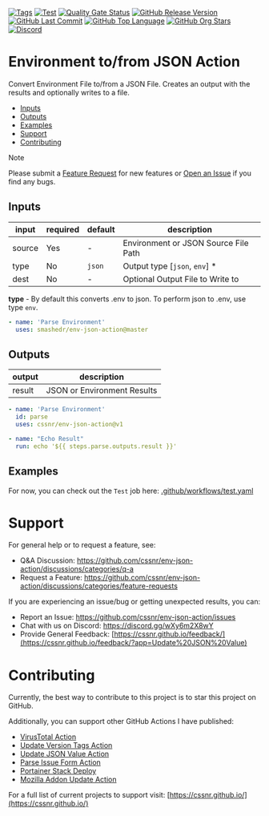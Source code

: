 [![Tags](https://img.shields.io/github/actions/workflow/status/cssnr/env-json-action/tags.yaml?logo=github&logoColor=white&label=tags)](https://github.com/cssnr/env-json-action/actions/workflows/tags.yaml)
[![Test](https://img.shields.io/github/actions/workflow/status/cssnr/env-json-action/test.yaml?logo=github&logoColor=white&label=test)](https://github.com/cssnr/env-json-action/actions/workflows/test.yaml)
[![Quality Gate Status](https://sonarcloud.io/api/project_badges/measure?project=cssnr_env-json-action&metric=alert_status)](https://sonarcloud.io/summary/new_code?id=cssnr_env-json-action)
[![GitHub Release Version](https://img.shields.io/github/v/release/cssnr/env-json-action?logo=github)](https://github.com/cssnr/env-json-action/releases/latest)
[![GitHub Last Commit](https://img.shields.io/github/last-commit/cssnr/env-json-action?logo=github&logoColor=white&label=updated)](https://github.com/cssnr/env-json-action/graphs/commit-activity)
[![GitHub Top Language](https://img.shields.io/github/languages/top/cssnr/env-json-action?logo=htmx&logoColor=white)](https://github.com/cssnr/env-json-action)
[![GitHub Org Stars](https://img.shields.io/github/stars/cssnr?style=flat&logo=github&logoColor=white)](https://cssnr.github.io/)
[![Discord](https://img.shields.io/discord/899171661457293343?logo=discord&logoColor=white&label=discord&color=7289da)](https://discord.gg/wXy6m2X8wY)

# Environment to/from JSON Action

Convert Environment File to/from a JSON File. Creates an output with the results and optionally writes to a file.

* [Inputs](#Inputs)
* [Outputs](#Outputs)
* [Examples](#Examples)
* [Support](#Support)
* [Contributing](#Contributing)

> [!NOTE]  
> Please submit
> a [Feature Request](https://github.com/cssnr/env-json-action/discussions/categories/feature-requests)
> for new features or [Open an Issue](https://github.com/cssnr/env-json-action/issues) if you find any bugs.

## Inputs

| input  | required | default | description                          |
|--------|----------|---------|--------------------------------------|
| source | Yes      | -       | Environment or JSON Source File Path |
| type   | No       | `json`  | Output type [`json`, `env`] *        |
| dest   | No       | -       | Optional Output File to Write to     |

**type** - By default this converts .env to json. To perform json to .env, use type `env`.

```yaml
- name: 'Parse Environment'
  uses: smashedr/env-json-action@master
```

## Outputs

| output | description                 |
|--------|-----------------------------|
| result | JSON or Environment Results |

```yaml
- name: 'Parse Environment'
  id: parse
  uses: cssnr/env-json-action@v1

- name: "Echo Result"
  run: echo '${{ steps.parse.outputs.result }}'
```

## Examples

For now, you can check out the `Test` job here: [.github/workflows/test.yaml](.github/workflows/test.yaml)

# Support

For general help or to request a feature, see:

- Q&A Discussion: https://github.com/cssnr/env-json-action/discussions/categories/q-a
- Request a Feature: https://github.com/cssnr/env-json-action/discussions/categories/feature-requests

If you are experiencing an issue/bug or getting unexpected results, you can:

- Report an Issue: https://github.com/cssnr/env-json-action/issues
- Chat with us on Discord: https://discord.gg/wXy6m2X8wY
- Provide General
  Feedback: [https://cssnr.github.io/feedback/](https://cssnr.github.io/feedback/?app=Update%20JSON%20Value)

# Contributing

Currently, the best way to contribute to this project is to star this project on GitHub.

Additionally, you can support other GitHub Actions I have published:

- [VirusTotal Action](https://github.com/cssnr/virustotal-action)
- [Update Version Tags Action](https://github.com/cssnr/update-version-tags-action)
- [Update JSON Value Action](https://github.com/cssnr/env-json-action)
- [Parse Issue Form Action](https://github.com/cssnr/parse-issue-form-action)
- [Portainer Stack Deploy](https://github.com/cssnr/portainer-stack-deploy-action)
- [Mozilla Addon Update Action](https://github.com/cssnr/mozilla-addon-update-action)

For a full list of current projects to support visit: [https://cssnr.github.io/](https://cssnr.github.io/)
